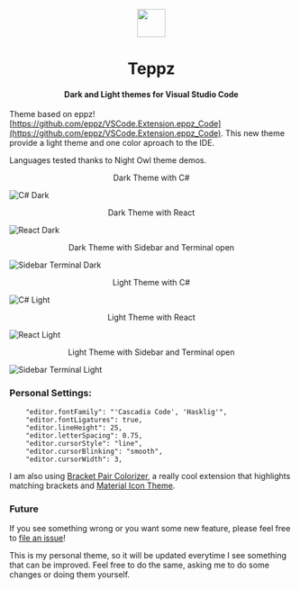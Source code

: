 <p align="center">
  <img width="50" height="50" src="https://github.com/ofrades/teppz/raw/master/tennisball.png">
</p>

<h1 align="center">Teppz</h1>

<h4 align="center"> Dark and Light themes for Visual Studio Code</h4>


Theme based on eppz! [https://github.com/eppz/VSCode.Extension.eppz_Code](https://github.com/eppz/VSCode.Extension.eppz_Code). This new theme provide a light theme and one color aproach to the IDE.

Languages tested thanks to Night Owl theme demos.

<p align="center">Dark Theme with C#</p>

![C# Dark](https://github.com/ofrades/teppz/raw/master/images/csharpdark.png)

<p align="center">Dark Theme with React</p>

![React Dark](https://github.com/ofrades/teppz/raw/master/images/reactdark.png)

<p align="center">Dark Theme with Sidebar and Terminal open</p>

![Sidebar Terminal Dark](https://github.com/ofrades/teppz/raw/master/images/wsideandterminaldark.png)

<p align="center">Light Theme with C#</p>

![C# Light](https://github.com/ofrades/teppz/raw/master/images/csharplight.png)


<p align="center">Light Theme with React</p>

![React Light](https://github.com/ofrades/teppz/raw/master/images/reactlight.png)


<p align="center">Light Theme with Sidebar and Terminal open</p>

![Sidebar Terminal Light](https://github.com/ofrades/teppz/raw/master/images/wsideandterminallight.png)


### Personal Settings:

````
    "editor.fontFamily": "'Cascadia Code', 'Hasklig'",
    "editor.fontLigatures": true,
    "editor.lineHeight": 25,
    "editor.letterSpacing": 0.75,
    "editor.cursorStyle": "line",
    "editor.cursorBlinking": "smooth",
    "editor.cursorWidth": 3,
````

I am also using [Bracket Pair Colorizer](https://github.com/CoenraadS/BracketPair), a really cool extension that highlights matching brackets and [Material Icon Theme](https://github.com/PKief/vscode-material-icon-theme).

### Future
If you see something wrong or you want some new feature, please feel free to [file an issue](https://github.com/ofrades/eppz/issues)!

This is my personal theme, so it will be updated everytime I see something that can be improved. Feel free to do the same, asking me to do some changes or doing them yourself.
